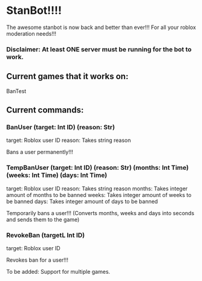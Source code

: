 # StanBot!!!!

The awesome stanbot is now back and better than ever!!! 
For all your roblox moderation needs!!!

### Disclaimer: At least ONE server must be running for the bot to work.

## Current games that it works on: 
BanTest

## Current commands:
### BanUser (target: Int ID) (reason: Str)
target: Roblox user ID
reason: Takes string reason

Bans a user permanently!!!

### TempBanUser (target: Int ID) (reason: Str) (months: Int Time) (weeks: Int Time) (days: Int Time)
target: Roblox user ID
reason: Takes string reason
months: Takes integer amount of months to be banned
weeks: Takes integer amount of weeks to be banned
days: Takes integer amount of days to be banned

Temporarily bans a user!!! (Converts months, weeks and days into seconds and sends them to the game)

### RevokeBan (targetL Int ID)
target: Roblox user ID

Revokes ban for a user!!!

To be added: Support for multiple games.
